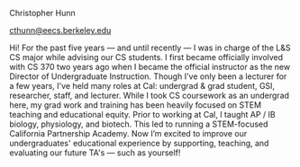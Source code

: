 Christopher Hunn

cthunn@eecs.berkeley.edu

Hi! For the past five years — and until recently — I was in charge of the L&S CS major while advising our CS students. I first became officially involved with CS 370 two years ago when I became the official instructor as the new Director of Undergraduate Instruction. Though I've only been a lecturer for a few years, I've held many roles at Cal: undergrad & grad student, GSI, researcher, staff, and lecturer. While I took CS coursework as an undergrad here, my grad work and training has been heavily focused on STEM teaching and educational equity. Prior to working at Cal, I taught AP / IB biology, physiology, and biotech. This led to running a STEM-focused California Partnership Academy. Now I’m excited to improve our undergraduates' educational experience by supporting, teaching, and evaluating our future TA's — such as yourself!